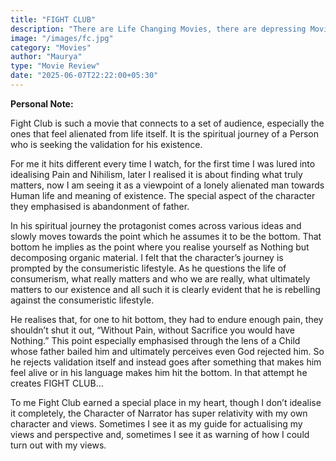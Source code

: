 ```yaml
---
title: "FIGHT CLUB"
description: "There are Life Changing Movies, there are depressing Movies and there is Fight Club"
image: "/images/fc.jpg"
category: "Movies"
author: "Maurya"
type: "Movie Review"
date: "2025-06-07T22:22:00+05:30"
---
```




**Personal Note:**	

Fight Club is such a movie that connects to a set of audience, especially the ones that feel alienated from life itself. It is the spiritual journey of a Person who is seeking the validation for his existence.

For me it hits different every time I watch, for the first time I was lured into idealising Pain and Nihilism, later I realised it is about finding what truly matters, now I am seeing it as a viewpoint of a lonely alienated man towards Human life and meaning of existence. The special aspect of the character they emphasised is abandonment of father. 

In his spiritual journey the protagonist comes across various ideas and slowly moves towards the point which he assumes it to be the bottom. That bottom he implies as the point where you realise yourself as Nothing but decomposing organic material. I felt that the character’s journey is prompted by the consumeristic lifestyle. As he questions the life of consumerism, what really matters and who we are really, what ultimately matters to our existence and all such it is clearly evident that he is rebelling against the consumeristic lifestyle.

He realises that, for one to hit bottom, they had to endure enough pain, they shouldn’t shut it out, “Without Pain, without Sacrifice you would have Nothing.” This point especially emphasised through the lens of a Child whose father bailed him and ultimately perceives even God rejected him. So he rejects validation itself and instead goes after something that makes him feel alive or in his language makes him hit the bottom. In that attempt he creates FIGHT CLUB…

To me Fight Club earned a special place in my heart, though I don’t idealise it completely, the Character of Narrator has super relativity with my own character and views. Sometimes I see it as my guide for actualising my views and perspective and,  sometimes I see it as warning of how I could turn out with my views. 

